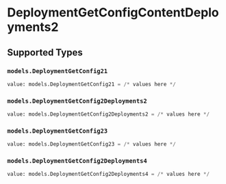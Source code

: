 # DeploymentGetConfigContentDeployments2


## Supported Types

### `models.DeploymentGetConfig21`

```python
value: models.DeploymentGetConfig21 = /* values here */
```

### `models.DeploymentGetConfig2Deployments2`

```python
value: models.DeploymentGetConfig2Deployments2 = /* values here */
```

### `models.DeploymentGetConfig23`

```python
value: models.DeploymentGetConfig23 = /* values here */
```

### `models.DeploymentGetConfig2Deployments4`

```python
value: models.DeploymentGetConfig2Deployments4 = /* values here */
```

